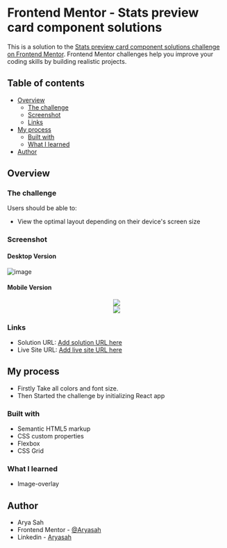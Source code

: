 # Frontend Mentor - Stats preview card component solutions

This is a solution to the [Stats preview card component solutions challenge on Frontend Mentor](https://www.frontendmentor.io/challenges/stats-preview-card-component-8JqbgoU62/hub/stats-preview-card-component-VOKKvDmDy). Frontend Mentor challenges help you improve your coding skills by building realistic projects.

## Table of contents

- [Overview](#overview)
  - [The challenge](#the-challenge)
  - [Screenshot](#screenshot)
  - [Links](#links)
- [My process](#my-process)
  - [Built with](#built-with)
  - [What I learned](#what-i-learned)
- [Author](#author)



## Overview

### The challenge

Users should be able to:

- View the optimal layout depending on their device's screen size

### Screenshot

#### Desktop Version
![image](https://user-images.githubusercontent.com/75942764/127786137-c6c4427d-f013-4eee-b161-96e512e022ce.png)

#### Mobile Version
<div align="center">
<img src="https://user-images.githubusercontent.com/75942764/127786181-885c3435-0dc4-4461-85ca-0a4be3ea560e.png" />
</div>
<div align="center">
<img src="https://user-images.githubusercontent.com/75942764/127786207-58b03ff6-24e8-4a1a-9a84-7c8675f0f913.png" />
</div>


### Links

- Solution URL: [Add solution URL here](https://github.com/Aryasah/Front-end-mentor-challenge)
- Live Site URL: [Add live site URL here](https://tip-calculator-arya.netlify.app/)

## My process

- Firstly Take all colors and font size.
- Then Started the challenge by initializing React app

### Built with

- Semantic HTML5 markup
- CSS custom properties
- Flexbox
- CSS Grid


### What I learned

- Image-overlay



## Author

- Arya Sah
- Frontend Mentor - [@Aryasah](https://www.frontendmentor.io/profile/Aryasah)
- Linkedin - [Aryasah](https://linkedin.com/in/arya-sah-5100121b3/)


